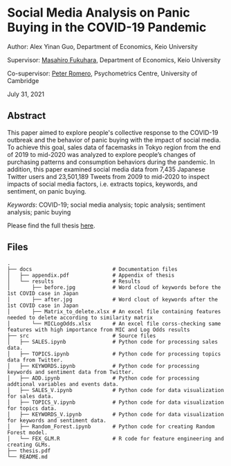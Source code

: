 # Social Media Analysis on Panic Buying in the COVID-19 Pandemic

Author: Alex Yinan Guo, Department of Economics, Keio University
 
Supervisor: [Masahiro Fukuhara](https://www.linkedin.com/in/masahiro-fukuhara-8107239/?originalSubdomain=jp), Department of Economics, Keio University
  
Co-supervisor: [Peter Romero](https://www.psychometrics.cam.ac.uk/about-us/directory/peter-romero), Psychometrics Centre, University of Cambridge

July 31, 2021


## Abstract

This paper aimed to explore people's collective response to the COVID-19 outbreak and the behavior of panic buying with the impact of social media. To achieve this goal, sales data of facemasks in Tokyo region from the end of 2019 to mid-2020 was analyzed to explore people’s changes of purchasing patterns and consumption behaviors during the pandemic. In addition, this paper examined social media data from 7,435 Japanese Twitter users and 23,501,189 Tweets from 2009 to mid-2020 to inspect impacts of social media factors, i.e. extracts topics, keywords, and sentiment, on panic buying.

*Keywords*: COVID-19; social media analysis; topic analysis; sentiment analysis; panic buying

Please find the full thesis [here](https://github.com/alexYinanGu0/Thesis_2021/blob/main/thesis.pdf).

## Files

```
.
├── docs                          # Documentation files
│   ├── appendix.pdf              # Appendix of thesis
│   └── results                   # Results
│       ├── before.jpg            # Word cloud of keywords before the 1st COVID case in Japan
│       ├── after.jpg             # Word clout of keywords after the 1st COVID case in Japan
│       ├── Matrix_to_delete.xlsx # An excel file containing features needed to delete according to similarity matrix
│       └── MICLogOdds.xlsx       # An excel file corss-checking same features with high importance from MIC and Log Odds results
├── src                           # Source files
│   ├── SALES.ipynb               # Python code for processing sales data.
│   ├── TOPICS.ipynb              # Python code for processing topics data from Twitter.
│   ├── KEYWORDS.ipynb            # Python code for processing keywords and sentiment data from Twitter.
│   ├── ADD.ipynb                 # Python code for processing addtional variables and events data.
│   ├── SALES_V.ipynb             # Python code for data visualization for sales data. 
│   ├── TOPICS_V.ipynb            # Python code for data visualization for topics data.
│   ├── KEYWORDS_V.ipynb          # Python code for data visualization for keywords and sentiment data.
│   ├── Random_Forest.ipynb       # Python code for creating Random Forest model.
│   └── FEX_GLM.R                 # R code for feature engineering and creating GLMs.
├── thesis.pdf
└── README.md
```
